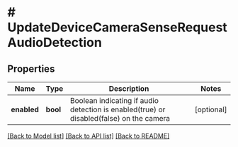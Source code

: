 # # UpdateDeviceCameraSenseRequestAudioDetection

## Properties

Name | Type | Description | Notes
------------ | ------------- | ------------- | -------------
**enabled** | **bool** | Boolean indicating if audio detection is enabled(true) or disabled(false) on the camera | [optional]

[[Back to Model list]](../../README.md#models) [[Back to API list]](../../README.md#endpoints) [[Back to README]](../../README.md)
